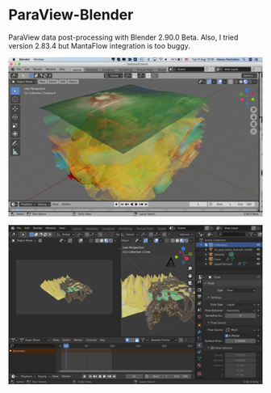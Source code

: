# ParaView-Blender

ParaView data post-processing with Blender 2.90.0 Beta. Also, I tried version 2.83.4 but MantaFlow integration is too buggy.

![](Tambora/BlenderTambora.jpg)

![](BlenderMantaFlow.png)
